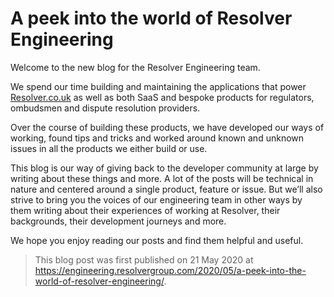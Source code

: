 # A peek into the world of Resolver Engineering

Welcome to the new blog for the Resolver Engineering team.

We spend our time building and maintaining the applications that power [Resolver.co.uk](http://resolver.co.uk) as well as both SaaS and bespoke products for regulators, ombudsmen and dispute resolution providers.

Over the course of building these products, we have developed our ways of working, found tips and tricks and worked around known and unknown issues in all the products we either build or use.

This blog is our way of giving back to the developer community at large by writing about these things and more. A lot of the posts will be technical in nature and centered around a single product, feature or issue. But we’ll also strive to bring you the voices of our engineering team in other ways by them writing about their experiences of working at Resolver, their backgrounds, their development journeys and more.

We hope you enjoy reading our posts and find them helpful and useful.

> This blog post was first published on 21 May 2020 at <https://engineering.resolvergroup.com/2020/05/a-peek-into-the-world-of-resolver-engineering/>.
